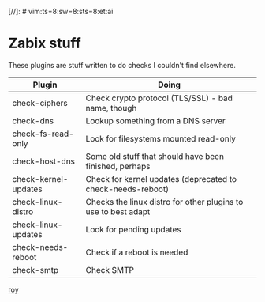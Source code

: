 [//]: # vim:ts=8:sw=8:sts=8:et:ai

Zabix stuff
==============
These plugins are stuff written to do checks I couldn't find elsewhere.

| Plugin                | Doing                                                                 |
|-----------------------|-----------------------------------------------------------------------|
| check-ciphers         | Check crypto protocol (TLS/SSL) - bad name, though                    |
| check-dns             | Lookup something from a DNS server                                    |
| check-fs-read-only    | Look for filesystems mounted read-only                                |
| check-host-dns        | Some old stuff that should have been finished, perhaps                |
| check-kernel-updates  | Check for kernel updates (deprecated to check-needs-reboot)           |
| check-linux-distro    | Checks the linux distro for other plugins to use to best adapt        |
| check-linux-updates   | Look for pending updates                                              |
| check-needs-reboot    | Check if a reboot is needed                                           |
| check-smtp            | Check SMTP                                                            |

[roy](mailto:roy@karlsbakk.net)
